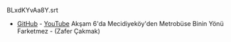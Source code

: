 BLxdKYvAa8Y.srt
- [GitHub](BLxdKYvAa8Y.srt) - [YouTube](http://www.youtube.com/timedtext_video?v=BLxdKYvAa8Y&ref=share) Akşam 6'da Mecidiyeköy'den Metrobüse Binin Yönü Farketmez - (Zafer Çakmak)